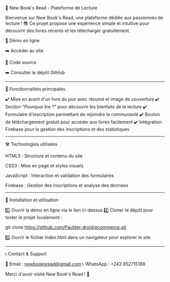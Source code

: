 🛒 New Book's Read - Plateforme de Lecture

Bienvenue sur New Book's Read, une plateforme dédiée aux passionnés de lecture ! 📚 Ce projet propose une expérience simple et intuitive pour découvrir des livres récents et les télécharger gratuitement.

🔗 Démo en ligne

➡️ Accéder au site

📁 Code source

➡️ Consulter le dépôt GitHub


---

📌 Fonctionnalités principales

✔️ Mise en avant d'un livre du jour avec résumé et image de couverture
✔️ Section "Pourquoi lire ?" pour découvrir les bienfaits de la lecture
✔️ Formulaire d'inscription permettant de rejoindre la communauté
✔️ Bouton de téléchargement gratuit pour accéder aux livres facilement
✔️ Intégration Firebase pour la gestion des inscriptions et des statistiques


---

🛠️ Technologies utilisées

HTML5 : Structure et contenu du site

CSS3 : Mise en page et styles visuels

JavaScript : Interaction et validation des formulaires

Firebase : Gestion des inscriptions et analyse des données



---

📂 Installation et utilisation

1️⃣ Ouvrir la démo en ligne via le lien ci-dessus
2️⃣ Cloner le dépôt pour tester le projet localement :

git clone https://github.com/Paulder-droid/ecommerce.git

3️⃣ Ouvrir le fichier index.html dans un navigateur pour explorer le site


---

📞 Contact & Support

📧 Email : newbooksread@gmail.com
📞 WhatsApp : +243 852715188

Merci d'avoir visité New Book's Read ! 🚀

